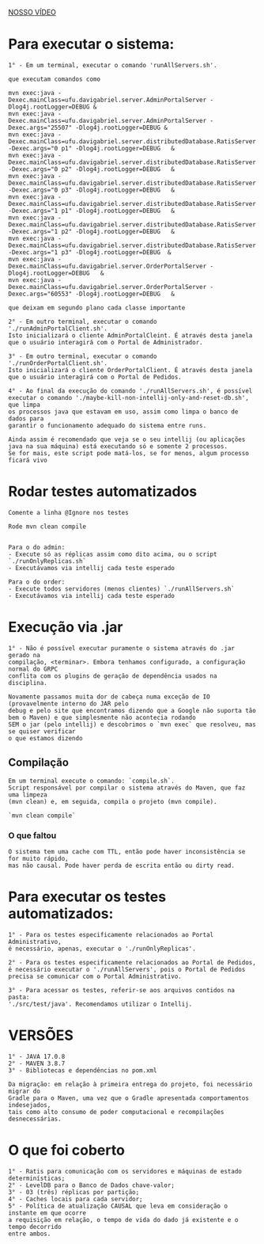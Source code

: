 [NOSSO VÍDEO](https://youtu.be/49kOjDBGJcU)

# Para executar o sistema:

    1° - Em um terminal, executar o comando 'runAllServers.sh'.

    que executam comandos como 

```
mvn exec:java -Dexec.mainClass=ufu.davigabriel.server.AdminPortalServer -Dlog4j.rootLogger=DEBUG &
mvn exec:java -Dexec.mainClass=ufu.davigabriel.server.AdminPortalServer -Dexec.args="25507" -Dlog4j.rootLogger=DEBUG &
mvn exec:java -Dexec.mainClass=ufu.davigabriel.server.distributedDatabase.RatisServer -Dexec.args="0 p1" -Dlog4j.rootLogger=DEBUG   &
mvn exec:java -Dexec.mainClass=ufu.davigabriel.server.distributedDatabase.RatisServer -Dexec.args="0 p2" -Dlog4j.rootLogger=DEBUG   &
mvn exec:java -Dexec.mainClass=ufu.davigabriel.server.distributedDatabase.RatisServer -Dexec.args="0 p3" -Dlog4j.rootLogger=DEBUG   &
mvn exec:java -Dexec.mainClass=ufu.davigabriel.server.distributedDatabase.RatisServer -Dexec.args="1 p1" -Dlog4j.rootLogger=DEBUG   &
mvn exec:java -Dexec.mainClass=ufu.davigabriel.server.distributedDatabase.RatisServer -Dexec.args="1 p2" -Dlog4j.rootLogger=DEBUG   &
mvn exec:java -Dexec.mainClass=ufu.davigabriel.server.distributedDatabase.RatisServer -Dexec.args="1 p3" -Dlog4j.rootLogger=DEBUG  &
mvn exec:java -Dexec.mainClass=ufu.davigabriel.server.OrderPortalServer -Dlog4j.rootLogger=DEBUG   &
mvn exec:java -Dexec.mainClass=ufu.davigabriel.server.OrderPortalServer -Dexec.args="60553" -Dlog4j.rootLogger=DEBUG   &
```

    que deixam em segundo plano cada classe importante

    2° - Em outro terminal, executar o comando './runAdminPortalClient.sh'.
    Isto inicializará o cliente AdminPortalCleint. É através desta janela
    que o usuário interagirá com o Portal de Administrador.
    
    3° - Em outro terminal, executar o comando './runOrderPortalClient.sh'.
    Isto inicializará o cliente OrderPortalClient. É através desta janela
    que o usuário interagirá com o Portal de Pedidos.

    4° - Ao final da execução do comando './runAllServers.sh', é possível
    executar o comando './maybe-kill-non-intellij-only-and-reset-db.sh', que limpa
    os processos java que estavam em uso, assim como limpa o banco de dados para
    garantir o funcionamento adequado do sistema entre runs.

    Ainda assim é recomendado que veja se o seu intellij (ou aplicações java na sua máquina) está executando só e somente 2 processos.
    Se for mais, este script pode matá-los, se for menos, algum processo ficará vivo 

# Rodar testes automatizados

    Comente a linha @Ignore nos testes

    Rode mvn clean compile


    Para o do admin:
    - Execute só as réplicas assim como dito acima, ou o script `./runOnlyReplicas.sh`
    - Executávamos via intellij cada teste esperado

    Para o do order:
    - Execute todos servidores (menos clientes) `./runAllServers.sh`
    - Executávamos via intellij cada teste esperado


# Execução via .jar

    1° - Não é possível executar puramente o sistema através do .jar gerado na 
    compilação, <terminar>. Embora tenhamos configurado, a configuração normal do GRPC
    conflita com os plugins de geração de dependência usados na disciplina.

    Novamente passamos muita dor de cabeça numa exceção de IO (provavelmente interno do JAR pelo 
    debug e pelo site que encontramos dizendo que a Google não suporta tão bem o Maven) e que simplesmente não acontecia rodando
    SEM o jar (pelo intellij) e descobrimos o `mvn exec` que resolveu, mas se quiser verificar
    o que estamos dizendo

## Compilação

    Em um terminal execute o comando: `compile.sh`.
    Script responsável por compilar o sistema através do Maven, que faz uma limpeza
    (mvn clean) e, em seguida, compila o projeto (mvn compile).

    `mvn clean compile`

### O que faltou
    
    O sistema tem uma cache com TTL, então pode haver inconsistência se for muito rápido,
    mas não causal. Pode haver perda de escrita então ou dirty read.
    

# Para executar os testes automatizados:

    1° - Para os testes especificamente relacionados ao Portal Administrativo,
    é necessário, apenas, executar o './runOnlyReplicas'.

    2° - Para os testes especificamente relacionados ao Portal de Pedidos,
    é necessário executar o './runAllServers', pois o Portal de Pedidos
    precisa se comunicar com o Portal Administrativo.

    3° - Para acessar os testes, referir-se aos arquivos contidos na pasta:
    './src/test/java'. Recomendamos utilizar o Intellij.

# VERSÕES

    1° - JAVA 17.0.8
    2° - MAVEN 3.8.7
    3° - Bibliotecas e dependências no pom.xml

    Da migração: em relação à primeira entrega do projeto, foi necessário migrar do
    Gradle para o Maven, uma vez que o Gradle apresentada comportamentos indesejados,
    tais como alto consumo de poder computacional e recompilações desnecessárias.

# O que foi coberto

    1° - Ratis para comunicação com os servidores e máquinas de estado determinísticas;
    2° - LevelDB para o Banco de Dados chave-valor;
    3° - 03 (três) réplicas por partição;
    4° - Caches locais para cada servidor;
    5° - Política de atualização CAUSAL que leva em consideração o instante em que ocorre
    a requisição em relação, o tempo de vida do dado já existente e o tempo decorrido
    entre ambos.
